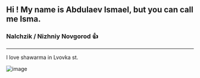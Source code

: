 ## Hi ! My name is Abdulaev Ismael, but you can call me **Isma**.

### Nalchzik / Nizhniy Novgorod :+1: 
---
I love shawarma in Lvovka st.


![image](https://github.com/user-attachments/assets/f03781b2-47ac-4321-aad5-be98784506da)
